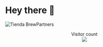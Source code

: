 # Hey there :wave:

<img src="https://raw.githubusercontent.com/sagar-viradiya/sagar-viradiya/master/resources/banner.png" alt="Tienda BrewPartners">

<p align="center"> 
  Visitor count<br>
  <img src="https://profile-counter.glitch.me/sagar-viradiya/count.svg" />
</p>


